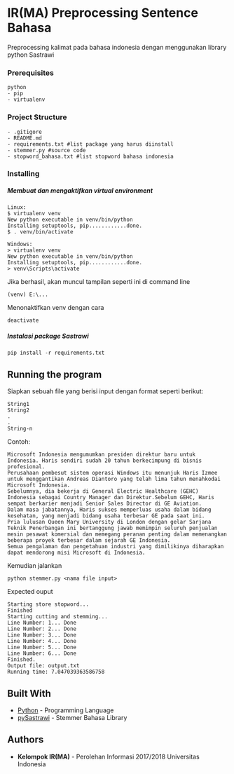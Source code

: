 # IR(MA) Preprocessing Sentence Bahasa

Preprocessing kalimat pada bahasa indonesia dengan menggunakan library python Sastrawi

### Prerequisites
```
python
- pip
- virtualenv
```
### Project Structure
```
- .gitigore
- README.md
- requirements.txt #list package yang harus diinstall
- stemmer.py #source code
- stopword_bahasa.txt #list stopword bahasa indonesia

```

### Installing
##### Membuat dan mengaktifkan virtual environment
```
Linux:
$ virtualenv venv
New python executable in venv/bin/python
Installing setuptools, pip............done.
$ . venv/bin/activate

Windows:
> virtualenv venv
New python executable in venv/bin/python
Installing setuptools, pip............done.
> venv\Scripts\activate
```

Jika berhasil, akan muncul tampilan seperti ini di command line

```
(venv) E:\...
```

Menonaktifkan venv dengan cara
```
deactivate
```
####
##### Instalasi package Sastrawi 
```
pip install -r requirements.txt
```

## Running the program
Siapkan sebuah file yang berisi input dengan format seperti berikut:
```
String1
String2
.
.
String-n
```
Contoh:
```
Microsoft Indonesia mengumumkan presiden direktur baru untuk Indonesia. Haris sendiri sudah 20 tahun berkecimpung di bisnis profesional.
Perusahaan pembesut sistem operasi Windows itu menunjuk Haris Izmee untuk menggantikan Andreas Diantoro yang telah lima tahun menahkodai Microsoft Indonesia.
Sebelumnya, dia bekerja di General Electric Healthcare (GEHC) Indonesia sebagai Country Manager dan Direktur.Sebelum GEHC, Haris sempat berkarier menjadi Senior Sales Director di GE Aviation.
Dalam masa jabatannya, Haris sukses memperluas usaha dalam bidang kesehatan, yang menjadi bidang usaha terbesar GE pada saat ini.
Pria lulusan Queen Mary University di London dengan gelar Sarjana Teknik Penerbangan ini bertanggung jawab memimpin seluruh penjualan mesin pesawat komersial dan memegang peranan penting dalam memenangkan beberapa proyek terbesar dalam sejarah GE Indonesia.
Semua pengalaman dan pengetahuan industri yang dimilikinya diharapkan dapat mendorong misi Microsoft di Indonesia.
```
Kemudian jalankan
```
python stemmer.py <nama file input>
```
Expected ouput
```
Starting store stopword...
Finished
Starting cutting and stemming...
Line Number: 1... Done
Line Number: 2... Done
Line Number: 3... Done
Line Number: 4... Done
Line Number: 5... Done
Line Number: 6... Done
Finished.
Output file: output.txt
Running time: 7.047039363586758
```




## Built With

* [Python](https://www.python.org/) - Programming Language
* [pySastrawi](https://github.com/har07/PySastrawi) - Stemmer Bahasa Library

## Authors

* **Kelompok IR(MA)** - Perolehan Informasi 2017/2018 Universitas Indonesia